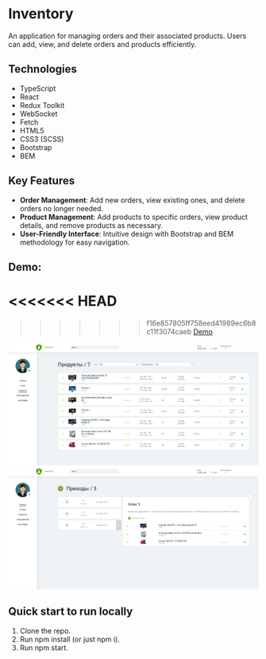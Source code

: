 # Inventory
An application for managing orders and their associated products. Users can add, view, and delete orders and products efficiently.

## Technologies
- TypeScript
- React
- Redux Toolkit
- WebSocket
- Fetch
- HTML5
- CSS3 (SCSS)
- Bootstrap
- BEM

## Key Features
- **Order Management**: Add new orders, view existing ones, and delete orders no longer needed.
- **Product Management**: Add products to specific orders, view product details, and remove products as necessary.
- **User-Friendly Interface**: Intuitive design with Bootstrap and BEM methodology for easy navigation.

## Demo:
<<<<<<< HEAD
=======

>>>>>>> f16e857805ff758eed41989ec6b8c11f3074caeb
[Demo](https://valeraom.github.io/inventory/)

![Products Page](/src/assets/images/products-page.png)
![Orders Page](/src/assets/images/orders-page.png)

## Quick start to run locally
1. Clone the repo.
2. Run npm install (or just npm i).
3. Run npm start.